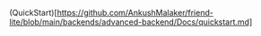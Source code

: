 (QuickStart)[https://github.com/AnkushMalaker/friend-lite/blob/main/backends/advanced-backend/Docs/quickstart.md]

